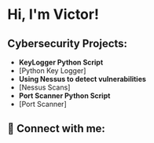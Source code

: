 <h1>Hi, I'm Victor!</h1>

<h2>Cybersecurity Projects:</h2>

- <b>KeyLogger Python Script</b>
 - [Python Key Logger]
- <b>Using Nessus to detect vulnerabilities</b>
 - [Nessus Scans]
- <b>Port Scanner Python Script</b>
 - [Port Scanner]

<h2> 🤳 Connect with me:</h2>
